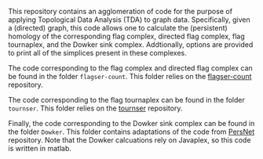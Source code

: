 This repository contains an agglomeration of code for the purpose of applying Topological Data Analysis (TDA) to graph data. Specifically, given a (directed) graph, this code allows one to calculate the (persistent) homology of the corresponding flag complex, directed flag complex, flag tournaplex, and the Dowker sink complex. Addtionally, options are provided to print all of the simplices present in these complexes.

The code corresponding to the flag complex and directed flag complex can be found in the folder `flagser-count`. This folder relies on the [flagser-count](https://github.com/JasonPSmith/flagser-count) repository.

The code corresponding to the flag tournaplex can be found in the folder `tournser`.  This folder relies on the [tournser](https://github.com/JasonPSmith/tournser.git) repository.

Finally, the code corresponding to the Dowker sink complex can be found in the folder `Dowker`. This folder contains adaptations of the code from [PersNet](https://github.com/fmemoli/PersNet) repository. Note that the Dowker calcuations rely on Javaplex, so this code is written in matlab.